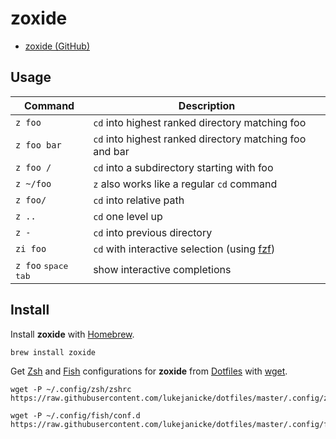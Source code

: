 # zoxide

- [zoxide (GitHub)](https://github.com/ajeetdsouza/zoxide)

## Usage

| Command                                 | Description                                             |
| --------------------------------------- | ------------------------------------------------------- |
| `z foo`                                 | `cd` into highest ranked directory matching foo         |
| `z foo bar`                             | `cd` into highest ranked directory matching foo and bar |
| `z foo /`                               | `cd` into a subdirectory starting with foo              |
| `z ~/foo`                               | `z` also works like a regular `cd` command              |
| `z foo/`                                | `cd` into relative path                                 |
| `z ..`                                  | `cd` one level up                                       |
| `z -`                                   | `cd` into previous directory                            |
| `zi foo`                                | `cd` with interactive selection (using [fzf](fzf.md))   |
| `z foo` <kbd>space</kbd> <kbd>tab</kbd> | show interactive completions                            |

## Install

Install **zoxide** with [Homebrew](Homebrew.md).

```shell
brew install zoxide
```

Get [Zsh](Zsh.md) and [Fish](Fish.md) configurations for **zoxide** from [Dotfiles](Dotfiles.md) with [wget](wget.md).

```shell
wget -P ~/.config/zsh/zshrc https://raw.githubusercontent.com/lukejanicke/dotfiles/master/.config/zsh/zshrc/zoxide.zsh
```

```shell
wget -P ~/.config/fish/conf.d https://raw.githubusercontent.com/lukejanicke/dotfiles/master/.config/fish/conf.d/zoxide.fish
```
